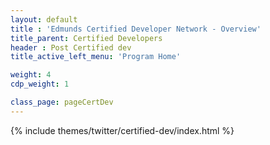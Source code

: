 ```yaml
---
layout: default
title : 'Edmunds Certified Developer Network - Overview'
title_parent: Certified Developers
header : Post Certified dev
title_active_left_menu: 'Program Home'

weight: 4
cdp_weight: 1

class_page: pageCertDev
---
```



{% include themes/twitter/certified-dev/index.html %}





